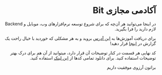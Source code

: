 <div dir="rtl">
  
  # ‫آکادمی مجازی ‌Bit
  در اینجا می‌توانید هر آن‌چه که برای شروع توسعه‌ نرم‌افزارهای وب، موبایل و‫ Backend لازم دارید را فرا بگیرید.

برای دریافت آموزش‌ها به [این آدرس](https://github.com/bitfoundation/bit-academy/tree/develop/web) بروید و به هر مشکلی که خوردید با خیال راحت یک گزارش در [اینجا](https://github.com/bitfoundation/bit-academy/issues/new) قرار دهید!

کد نهایی هر قسمت در کنار توضیحات آن قرار دارد، میتوانید از آن هم برای درک بهتر توضیحات استفاده کنید. برای دانلود تمامی کدها از [این لینک](https://github.com/bitfoundation/bit-academy/archive/refs/heads/develop.zip) استفاده کنید.

براتون آرزوی موفقیت داریم

</div>
